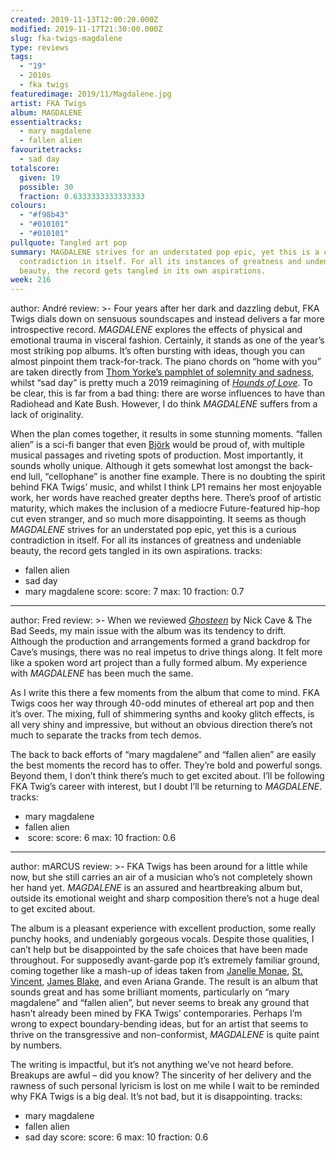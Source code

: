 ```yaml
---
created: 2019-11-13T12:00:20.000Z
modified: 2019-11-17T21:30:00.000Z
slug: fka-twigs-magdalene
type: reviews
tags:
  - "19"
  - 2010s
  - fka twigs
featuredimage: 2019/11/Magdalene.jpg
artist: FKA Twigs
album: MAGDALENE
essentialtracks:
  - mary magdalene
  - fallen alien
favouritetracks:
  - sad day
totalscore:
  given: 19
  possible: 30
  fraction: 0.6333333333333333
colours:
  - "#f98b43"
  - "#010101"
  - "#010101"
pullquote: Tangled art pop
summary: MAGDALENE strives for an understated pop epic, yet this is a curious
  contradiction in itself. For all its instances of greatness and undeniable
  beauty, the record gets tangled in its own aspirations.
week: 216
---
```

author: André
review: >-
  Four years after her dark and dazzling debut, FKA Twigs dials down on sensuous
  soundscapes and instead delivers a far more introspective record. *MAGDALENE*
  explores the effects of physical and emotional trauma in visceral fashion.
  Certainly, it stands as one of the year’s most striking pop albums. It’s often
  bursting with ideas, though you can almost pinpoint them track-for-track. The
  piano chords on “home with you” are taken directly from [Thom Yorke’s pamphlet
  of solemnity and sadness](<https://audioxide.com/reviews/thom-yorke-anima/>),
  whilst “sad day” is pretty much a 2019 reimagining of [*Hounds of
  Love*](<https://audioxide.com/reviews/kate-bush-hounds-of-love/>). To be
  clear, this is far from a bad thing: there are worse influences to have than
  Radiohead and Kate Bush. However, I do think *MAGDALENE* suffers from a lack
  of originality.

  When the plan comes together, it results in some stunning moments. “fallen alien” is a sci-fi banger that even [Björk](<https://audioxide.com/reviews/bjork-homogenic/>) would be proud of, with multiple musical passages and riveting spots of production. Most importantly, it sounds wholly unique. Although it gets somewhat lost amongst the back-end lull, “cellophane” is another fine example. There is no doubting the spirit behind FKA Twigs’ music, and whilst I think LP1 remains her most enjoyable work, her words have reached greater depths here. There’s proof of artistic maturity, which makes the inclusion of a mediocre Future-featured hip-hop cut even stranger, and so much more disappointing. It seems as though *MAGDALENE* strives for an understated pop epic, yet this is a curious contradiction in itself. For all its instances of greatness and undeniable beauty, the record gets tangled in its own aspirations.
tracks:
  - fallen alien
  - ­­sad day
  - ­­mary magdalene
score:
  score: 7
  max: 10
  fraction: 0.7
---
author: Fred
review: >-
  When we reviewed
  [*Ghosteen*](<https://audioxide.com/reviews/nick-cave-and-the-bad-seeds-ghosteen/>)
  by Nick Cave & The Bad Seeds, my main issue with the album was its tendency to
  drift. Although the production and arrangements formed a grand backdrop for
  Cave’s musings, there was no real impetus to drive things along. It felt more
  like a spoken word art project than a fully formed album. My experience with
  *MAGDALENE* has been much the same.

  As I write this there a few moments from the album that come to mind. FKA Twigs coos her way through 40-odd minutes of ethereal art pop and then it’s over. The mixing, full of shimmering synths and kooky glitch effects, is all very shiny and impressive, but without an obvious direction there’s not much to separate the tracks from tech demos.

  The back to back efforts of “mary magdalene” and “fallen alien” are easily the best moments the record has to offer. They’re bold and powerful songs. Beyond them, I don’t think there’s much to get excited about. I’ll be following FKA Twig’s career with interest, but I doubt I’ll be returning to *MAGDALENE*.
tracks:
  - mary magdalene
  - ­­fallen alien
  - ­­
score:
  score: 6
  max: 10
  fraction: 0.6
---
author: mARCUS
review: >-
  FKA Twigs has been around for a little while now, but she still carries an air
  of a musician who’s not completely shown her hand yet. *MAGDALENE* is an
  assured and heartbreaking album but, outside its emotional weight and sharp
  composition there’s not a huge deal to get excited about.


  The album is a pleasant experience with excellent production, some really punchy hooks, and undeniably gorgeous vocals. Despite those qualities, I can’t help but be disappointed by the safe choices that have been made throughout. For supposedly avant-garde pop it’s extremely familiar ground, coming together like a mash-up of ideas taken from [Janelle Monae](<https://audioxide.com/reviews/janelle-monae-dirty-computer/>), [St. Vincent](<https://audioxide.com/reviews/st-vincent-masseduction/>), [James Blake](<https://audioxide.com/reviews/james-blake-assume-form/>), and even Ariana Grande. The result is an album that sounds great and has some brilliant moments, particularly on “mary magdalene” and “fallen alien”, but never seems to break any ground that hasn’t already been mined by FKA Twigs’ contemporaries. Perhaps I’m wrong to expect boundary-bending ideas, but for an artist that seems to thrive on the transgressive and non-conformist, *MAGDALENE* is quite paint by numbers.


  The writing is impactful, but it’s not anything we’ve not heard before. Breakups are awful – did you know? The sincerity of her delivery and the rawness of such personal lyricism is lost on me while I wait to be reminded why FKA Twigs is a big deal. It’s not bad, but it is disappointing.
tracks:
  - mary magdalene
  - ­­fallen alien
  - ­­sad day
score:
  score: 6
  max: 10
  fraction: 0.6

